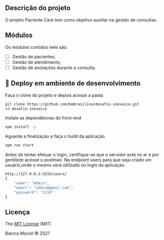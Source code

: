 ## Descrição do projeto
<p align="justify">O projeto Paciente Care tem como objetivo auxiliar na gestão de consultas.</p>

## Módulos
Os módulos contidos nele são:
- [ ] Gestão de pacientes;
- [ ] Gestão de atendimento;
- [ ] Gestão de anotações durante a consulta.

## :rocket: Deploy em ambiente de desenvolvimento
Faça o clone do projeto e depois acesse a pasta
```bash
git clone https://github.com/bmbrasilino/desafio-inovaico.git
cd desafio-inovaico
```

Instale as dependências do front-end
```bash
npm install -y
```

Aguarde a finalização e faça o build da aplicação
```bash
npm run start
```

Antes de tentar efetuar o login, certifique-se que o servidor está no ar e por gentileze acesse o postman. Na endpoint users para que seja criado um usuário,onde o mesmo será utilizado no login da aplicação.
```bash
http://127.0.0.1:3333/users/
{
    "name": "Admin",
    "email": "admin@gmail.com",
    "password": "1234"
}
```


## Licença
The [MIT License]() (MIT)

Bianca Maciel :copyright: 2021
